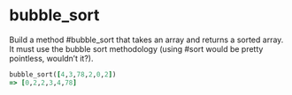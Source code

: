 # bubble_sort

Build a method #bubble_sort that takes an array and returns a sorted array. It must use the bubble sort methodology (using #sort would be pretty pointless, wouldn’t it?).

```ruby
bubble_sort([4,3,78,2,0,2])
=> [0,2,2,3,4,78]
```